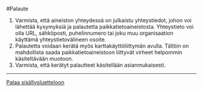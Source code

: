#Palaute

1. Varmista, että aineiston yhteydessä on julkaistu yhteystiedot, johon voi lähettää kysymyksiä ja palautetta paikkatietoaineistosta. Yhteystieto voi olla URL, sähköposti, puhelinnumero tai joku muu organisaation käyttämä yhteystietovälineen osoite.
2. Palautetta voidaan kerätä myös karttakäyttöliittymän avulla. Tällöin on mahdollista saada paikkatietoaineistoon liittyvät virheet helpommin käsiteltävään muotoon.
3. Varmista, että kerätyt palautteet käsitellään asianmukaisesti. 

-----
[Palaa sisällysluetteloon](Sisällysluettelo.md)
